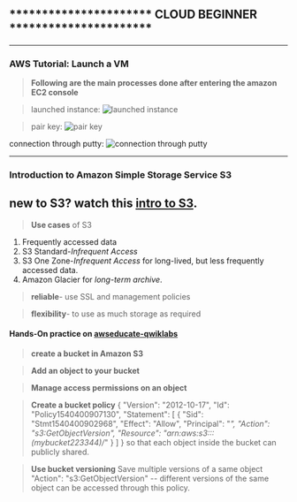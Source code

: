 ## ********************** CLOUD BEGINNER **********************
----------------
### AWS Tutorial: Launch a VM 

> **Following are the main processes done after entering the amazon EC2 console**

> launched instance:
![launched instance](https://github.com/agsrc/dist-sys-practice/blob/master/Cloud%20web%20Applications/Screenshots-Beginner/launched%20instance.PNG)

> pair key:
![pair key ](https://github.com/agsrc/dist-sys-practice/blob/master/Cloud%20web%20Applications/Screenshots-Beginner/pair%20key.PNG)

connection through putty:
![connection through putty](https://github.com/agsrc/dist-sys-practice/blob/master/Cloud%20web%20Applications/Screenshots-Beginner/putty.PNG)

---------------------------------
### Introduction to Amazon Simple Storage Service S3
new to S3? watch this [intro to S3](https://www.youtube.com/watch?v=77lMCiiMilo).
---------------------------------
>**Use cases** of S3
1. Frequently accessed data
2. S3 Standard-*Infrequent Access*
3. S3 One Zone-*Infrequent Access* for long-lived, but less frequently accessed data.
4. Amazon Glacier for *long-term archive*.

>**reliable**- use SSL and management policies

>**flexibility**- to use as much storage as required

#### Hands-On practice on [awseducate-qwiklabs](https://awseducate.qwiklabs.com/focuses/30?parent=catalog) 
>**create a bucket in Amazon S3**

>**Add an object to your bucket**

>**Manage access permissions on an object**

>**Create a bucket policy**
{
    "Version": "2012-10-17",
    "Id": "Policy1540400907130",
    "Statement": [
        {
            "Sid": "Stmt1540400902968",
            "Effect": "Allow",
            "Principal": "*",
            "Action": "s3:GetObjectVersion",
            "Resource": "arn:aws:s3:::(mybucket223344)/*"
        }
    ]
}
so that each object inside the bucket can publicly shared.

>**Use bucket versioning**
Save multiple versions of a same object
"Action": "s3:GetObjectVersion" -- different versions of the same object can be accessed through this policy.
